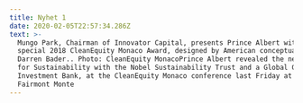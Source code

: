 ```yaml
---
title: Nyhet 1
date: 2020-02-05T22:57:34.286Z
text: >-
  Mungo Park, Chairman of Innovator Capital, presents Prince Albert with a
  special 2018 CleanEquity Monaco Award, designed by American conceptual artist
  Darren Bader.. Photo: CleanEquity MonacoPrince Albert revealed the new Award
  for Sustainability with the Nobel Sustainability Trust and a Global Green
  Investment Bank, at the CleanEquity Monaco conference last Friday at the
  Fairmont Monte
---
```


